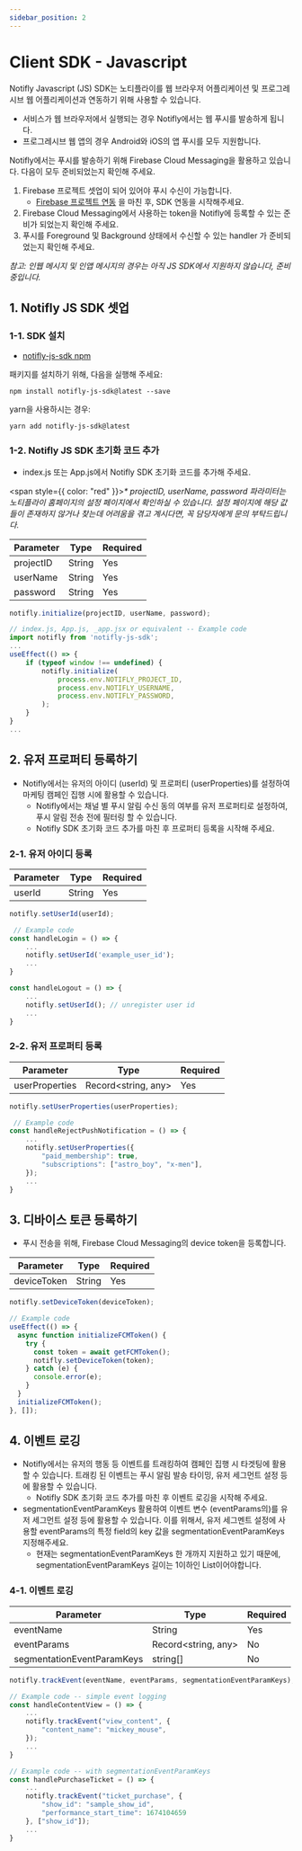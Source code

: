 ```yaml
---
sidebar_position: 2
---
```


# Client SDK - Javascript

Notifly Javascript (JS) SDK는 노티플라이를 웹 브라우저 어플리케이션 및 프로그레시브 웹 어플리케이션과 연동하기 위해 사용할 수 있습니다.

- 서비스가 웹 브라우저에서 실행되는 경우 Notifly에서는 웹 푸시를 발송하게 됩니다.
- 프로그레시브 웹 앱의 경우 Android와 iOS의 앱 푸시를 모두 지원합니다.

Notifly에서는 푸시를 발송하기 위해 Firebase Cloud Messaging을 활용하고 있습니다. 다음이 모두 준비되었는지 확인해 주세요.

1. Firebase 프로젝트 셋업이 되어 있어야 푸시 수신이 가능합니다.
    - [Firebase 프로젝트 연동](http://docs.notifly.tech/ko/developer-guide/client-sdk/firebase_project_setup) 을 마친 후, SDK 연동을 시작해주세요.
2. Firebase Cloud Messaging에서 사용하는 token을 Notifly에 등록할 수 있는 준비가 되었는지 확인해 주세요.
3. 푸시를 Foreground 및 Background 상태에서 수신할 수 있는 handler 가 준비되었는지 확인해 주세요.

_참고: 인웹 메시지 및 인앱 메시지의 경우는 아직 JS SDK에서 지원하지 않습니다, 준비중입니다._

## 1. Notifly JS SDK 셋업

### 1-1. SDK 설치

- [notifly-js-sdk npm](https://www.npmjs.com/package/notifly-js-sdk)

패키지를 설치하기 위해, 다음을 실행해 주세요:

```shell
npm install notifly-js-sdk@latest --save
```

yarn을 사용하시는 경우:

```shell
yarn add notifly-js-sdk@latest
```

### 1-2. Notifly JS SDK 초기화 코드 추가

- index.js 또는 App.js에서 Notifly SDK 초기화 코드를 추가해 주세요.

<span style={{ color: "red" }}><em>\* projectID, userName, password 파라미터는 노티플라이 홈페이지의 설정 페이지에서 확인하실 수 있습니다. 설정 페이지에 해당 값들이 존재하지 않거나 찾는데 어려움을 겪고 계시다면, 꼭 담당자에게 문의 부탁드립니다.</em></span>

| Parameter | Type   | Required |
| --------- | ------ | -------- |
| projectID | String | Yes      |
| userName  | String | Yes      |
| password  | String | Yes      |

```js
notifly.initialize(projectID, userName, password);
```

```js
// index.js, App.js, _app.jsx or equivalent -- Example code
import notifly from 'notifly-js-sdk';
...
useEffect(() => {
    if (typeof window !== undefined) {
        notifly.initialize(
            process.env.NOTIFLY_PROJECT_ID,
            process.env.NOTIFLY_USERNAME,
            process.env.NOTIFLY_PASSWORD,
        );
    }
}
...
```

## 2. 유저 프로퍼티 등록하기

- Notifly에서는 유저의 아이디 (userId) 및 프로퍼티 (userProperties)를 설정하여 마케팅 캠페인 집행 시에 활용할 수 있습니다.
  - Notifly에서는 채널 별 푸시 알림 수신 동의 여부를 유저 프로퍼티로 설정하여, 푸시 알림 전송 전에 필터링 할 수 있습니다.
  - Notifly SDK 초기화 코드 추가를 마친 후 프로퍼티 등록을 시작해 주세요.

### 2-1. 유저 아이디 등록

| Parameter | Type   | Required |
| --------- | ------ | -------- |
| userId    | String | Yes      |

```js
notifly.setUserId(userId);
```

```js
 // Example code
const handleLogin = () => {
    ...
    notifly.setUserId('example_user_id');
    ...
}

const handleLogout = () => {
    ...
    notifly.setUserId(); // unregister user id
    ...
}
```

### 2-2. 유저 프로퍼티 등록

| Parameter      | Type                | Required |
| -------------- | ------------------- | -------- |
| userProperties | Record<string, any> | Yes      |

```js
notifly.setUserProperties(userProperties);
```

```js
 // Example code
const handleRejectPushNotification = () => {
    ...
    notifly.setUserProperties({
        "paid_membership": true,
        "subscriptions": ["astro_boy", "x-men"],
    });
    ...
}
```

## 3. 디바이스 토큰 등록하기

- 푸시 전송을 위해, Firebase Cloud Messaging의 device token을 등록합니다.

| Parameter   | Type   | Required |
| ----------- | ------ | -------- |
| deviceToken | String | Yes      |

```js
notifly.setDeviceToken(deviceToken);
```

```js
// Example code
useEffect(() => {
  async function initializeFCMToken() {
    try {
      const token = await getFCMToken();
      notifly.setDeviceToken(token);
    } catch (e) {
      console.error(e);
    }
  }
  initializeFCMToken();
}, []);
```

## 4. 이벤트 로깅

- Notifly에서는 유저의 행동 등 이벤트를 트래킹하여 캠페인 집행 시 타겟팅에 활용할 수 있습니다. 트래킹 된 이벤트는 푸시 알림 발송 타이밍, 유저 세그먼트 설정 등에 활용할 수 있습니다.
  - Notifly SDK 초기화 코드 추가를 마친 후 이벤트 로깅을 시작해 주세요.
- segmentationEventParamKeys 활용하여 이벤트 변수 (eventParams의)를 유저 세그먼트 설정 등에 활용할 수 있습니다. 이를 위해서, 유저 세그멘트 설정에 사용할 eventParams의 특정 field의 key 값을 segmentationEventParamKeys 지정해주세요.
  - 현재는 segmentationEventParamKeys 한 개까지 지원하고 있기 때문에, segmentationEventParamKeys 길이는 1이하인 List이어야합니다.

### 4-1. 이벤트 로깅

| Parameter                  | Type                | Required |
| -------------------------- | ------------------- | -------- |
| eventName                  | String              | Yes      |
| eventParams                | Record<string, any> | No       |
| segmentationEventParamKeys | string[]            | No       |

```js
notifly.trackEvent(eventName, eventParams, segmentationEventParamKeys);
```

```js
// Example code -- simple event logging
const handleContentView = () => {
    ...
    notifly.trackEvent("view_content", {
        "content_name": "mickey_mouse",
    });
    ...
}

// Example code -- with segmentationEventParamKeys
const handlePurchaseTicket = () => {
    ...
    notifly.trackEvent("ticket_purchase", {
        "show_id": "sample_show_id",
        "performance_start_time": 1674104659
    }, ["show_id"]);
    ...
}
```
